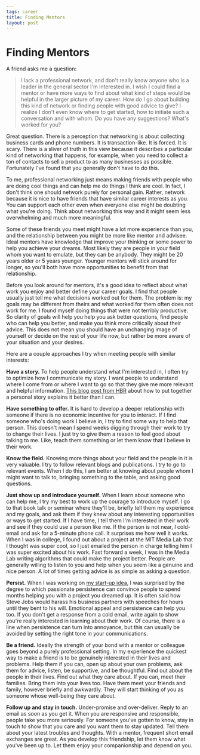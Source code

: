 ```yaml
--- 
tags: career
title: Finding Mentors
layout: post
---
```


# Finding Mentors

A friend asks me a question:

> I lack a professional network, and don't really know anyone who is a leader in the general sector I'm interested in. I wish I could find a mentor or have more ways to find about what kind of steps would be helpful in the larger picture of my career. How do I go about building this kind of network or finding people with good advice to give? I realize I don't even know where to get started, how to initiate such a conversation and with whom. Do you have any suggestions? What's worked for you? 

Great question. There is a perception that networking is about collecting business cards and phone numbers. It is transaction-like. It is forced. It is scary. There is a sliver of truth in this view because it describes a particular kind of networking that happens, for example, when you need to collect a ton of contacts to sell a product to as many businesses as possible. Fortunately I've found that you generally don't have to do this. 

To me, professional networking just means making friends with people who are doing cool things and can help me do things I think are cool. In fact, I don't think one should network purely for personal gain. Rather, network because it is nice to have friends that have similar career interests as you. You can support each other even when everyone else might be doubting what you're doing. Think about networking this way and it might seem less overwhelming and much more meaningful. 

Some of these friends you meet might have a lot more experience than you, and the relationship between you might be more like mentor and advisee. Ideal mentors have knowledge that improve your thinking or some power to help you achieve your dreams. Most likely they are people in your field whom you want to emulate, but they can be anybody. They might be 20 years older or 5 years younger. Younger mentors will stick around for longer, so you'll both have more opportunities to benefit from that relationship. 

Before you look around for mentors, it's a good idea to reflect about what work you enjoy and better define your career goals. I find that people usually just tell me what decisions worked out for them. The problem is: my goals may be different from theirs and what worked for them often does not work for me. I found myself doing things that were not terribly productive. So clarity of goals will help you help you ask better questions, find people who can help you better, and make you think more critically about their advice. This does not mean you should have an unchanging image of yourself or decide on the rest of your life now, but rather be more aware of your situation and your desires. 

Here are a couple approaches I try when meeting people with similar interests:

__Have a story.__ To help people understand what I'm interested in, I often try to optimize how I communicate my story. I want people to understand where I come from or where I want to go so that they give me more relevant and helpful information. [This blog post from HBR][1] about how to put together a personal story explains it better than I can. 

[1]: http://blogs.hbr.org/cs/2013/02/younger_workers_need_a_career_narrative.html

__Have something to offer.__ It is hard to develop a deeper relationship with someone if there is no economic incentive for you to interact. If I find someone who's doing work I believe in, I try to find some way to help that person. This doesn't mean I spend weeks digging through their work to try to change their lives. I just try to give them a reason to feel good about talking to me. Like, teach them something or let them know that I believe in their work. 

__Know the field.__ Knowing more things about your field and the people in it is very valuable. I try to follow relevant blogs and publications. I try to go to relevant events. When I do this, I am better at knowing about people whom I might want to talk to, bringing something to the table, and asking good questions. 

__Just show up and introduce yourself.__ When I learn about someone who can help me, I try my best to work up the courage to introduce myself. I go to that book talk or seminar where they'll be, briefly tell them my experience and my goals, and ask them if they knew about any interesting opportunities or ways to get started. If I have time, I tell them I'm interested in their work and see if they could use a person like me. If the person is not near, I cold-email and ask for a 5-minute phone call. It surprises me how well it works. When I was in college, I found out about a project at the MIT Media Lab that I thought was super cool, so I just emailed the person in charge telling him I was super excited about his work. Fast forward a week, I was in the Media Lab writing algorithms that could make the project better. People are generally willing to listen to you and help when you seem like a genuine and nice person. A lot of times getting advice is as simple as asking a question. 

__Persist.__ When I was working on [my start-up idea][2], I was surprised by the degree to which passionate persistence can convince people to spend months helping you with a project you dreamed up. It is often said how Steve Jobs would harass his business partners with speeches for hours until they bent to his will. Emotional appeal and persistence can help you too. If you don't get a response from a cold email, write again to show you're really interested in learning about their work. Of course, there is a line when persistence can turn into annoyance, but this can usually be avoided by setting the right tone in your communications.  

[2]: http://mbwong.com/2012/08/07/what-i-learned-from-eventplease.html

__Be a friend.__ Ideally the strength of your bond with a mentor or colleague goes beyond a purely professional setting. In my experience the quickest way to make a friend is to be genuinely interested in their lives and problems. Help them if you can, open up about your own problems, ask them for advice, listen, be supportive, and be thoughtful. Find out about the people in their lives. Find out what they care about. If you can, meet their families. Bring them into your lives too. Have them meet your friends and family, however briefly and awkwardly. They will start thinking of you as someone whose well-being they care about. 

__Follow up and stay in touch.__ Under-promise and over-deliver. Reply to an email as soon as you get it. When you are responsive and responsible, people take you more seriously. For someone you've gotten to know, stay in touch to show that you care and you want them to stay updated. Tell them about your latest troubles and thoughts. With a mentor, frequent short email exchanges are great. As you develop this friendship, let them know what you've been up to. Let them enjoy your companionship and depend on you. 